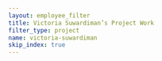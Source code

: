 ```yaml
---
layout: employee_filter
title: Victoria Suwardiman’s Project Work
filter_type: project
name: victoria-suwardiman
skip_index: true
---
```

